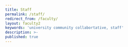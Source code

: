 ```yaml
---
title: Staff
permalink: /staff/
redirect_from: /faculty/
layout: faculty2
keywords: 'university community collabortative, staff'
description: >-
published: true
---
```

